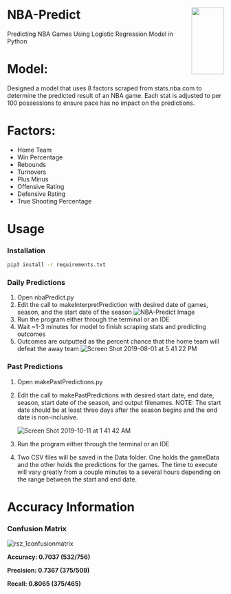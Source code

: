 # NBA-Predict <img align="right" width="75" height="155" src="https://cdn.freebiesupply.com/images/large/2x/nba-logo-transparent.png">


Predicting NBA Games Using Logistic Regression Model in Python

# Model:
Designed a model that uses 8 factors scraped from stats.nba.com to determine the predicted result of an NBA game. Each stat is adjusted to per 100 possessions to ensure pace has no impact on the predictions.

# Factors:
* Home Team
* Win Percentage
* Rebounds
* Turnovers
* Plus Minus
* Offensive Rating
* Defensive Rating
* True Shooting Percentage

# Usage

### **Installation**

```bash
pip3 install -r requirements.txt
```

### **Daily Predictions**
1. Open nbaPredict.py
2. Edit the call to makeInterpretPrediction with desired date of games, season, and the start date of the season
![NBA-Predict Image](https://user-images.githubusercontent.com/24983943/71434218-7e677e00-26b1-11ea-8a20-cad8d410b251.png)
3. Run the program either through the terminal or an IDE
4. Wait ~1-3 minutes for model to finish scraping stats and predicting outcomes
5. Outcomes are outputted as the percent chance that the home team will defeat the away team
![Screen Shot 2019-08-01 at 5 41 22 PM](https://user-images.githubusercontent.com/24983943/62329326-9977ee00-b483-11e9-9ce3-b9c9cdf78938.png)

### **Past Predictions**
1. Open makePastPredictions.py
2. Edit the call to makePastPredictions with desired start date, end date, season, start date of the season, and output
filenames. NOTE: The start date should be at least three days after the season begins and the end date is non-inclusive.

    ![Screen Shot 2019-10-11 at 1 41 42 AM](https://user-images.githubusercontent.com/24983943/66627069-7f1b6880-ebc8-11e9-9a94-981b2fa61f1e.png)
3. Run the program either through the terminal or an IDE
4. Two CSV files will be saved in the Data folder. One holds the gameData and the other holds the predictions for the games. The time to execute will vary greatly from a couple minutes to a several hours depending on the range between the start and end date.


# Accuracy Information
### **Confusion Matrix**

![rsz_1confusionmatrix](https://user-images.githubusercontent.com/24983943/71774907-20565880-2f45-11ea-85c2-a4073a0ac7df.png)

**Accuracy: 0.7037 (532/756)**

**Precision: 0.7367 (375/509)**

**Recall: 0.8065 (375/465)**
